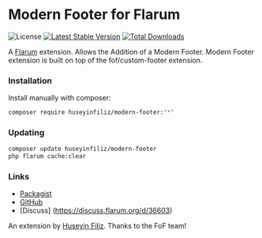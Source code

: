 # Modern Footer for Flarum

![License](https://img.shields.io/badge/license-MIT-blue.svg) [![Latest Stable Version](https://img.shields.io/packagist/v/huseyinfiliz/modern-footer.svg)](https://packagist.org/packages/huseyinfiliz/modern-footer) [![Total Downloads](https://img.shields.io/packagist/dt/huseyinfiliz/modern-footer.svg)](https://packagist.org/packages/huseyinfiliz/modern-footer)

A [Flarum](http://flarum.org) extension. Allows the Addition of a Modern Footer. Modern Footer extension is built on top of the fof/custom-footer extension.

### Installation

Install manually with composer:

```sh
composer require huseyinfiliz/modern-footer:"*"
```

### Updating

```sh
composer update huseyinfiliz/modern-footer
php flarum cache:clear
```

### Links

- [Packagist](https://packagist.org/packages/huseyinfiliz/modern-footer)
- [GitHub](https://github.com/huseyinfiliz/modern-footer)
- [Discuss] (https://discuss.flarum.org/d/36603)

An extension by [Huseyin Filiz](https://github.com/huseyinfiliz). Thanks to the FoF team!
